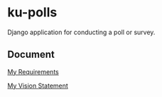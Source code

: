 # ku-polls
Django application for conducting a poll or survey.

## Document
[My Requirements](../../wiki/Requirements)

[My Vision Statement](../../wiki/Vision%20Statement)
